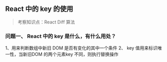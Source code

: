 ## React 中的 key 的使用

> 考察知识点：React Diff 算法

### 问题一、 React 中的 key 是什么，有什么用处？

1、用来判断数组中新旧 DOM 是否有变化的其中一个条件
2、 key 值用来标识唯一性，当新旧DOM 的两个元素key 不同，则执行替换操作
